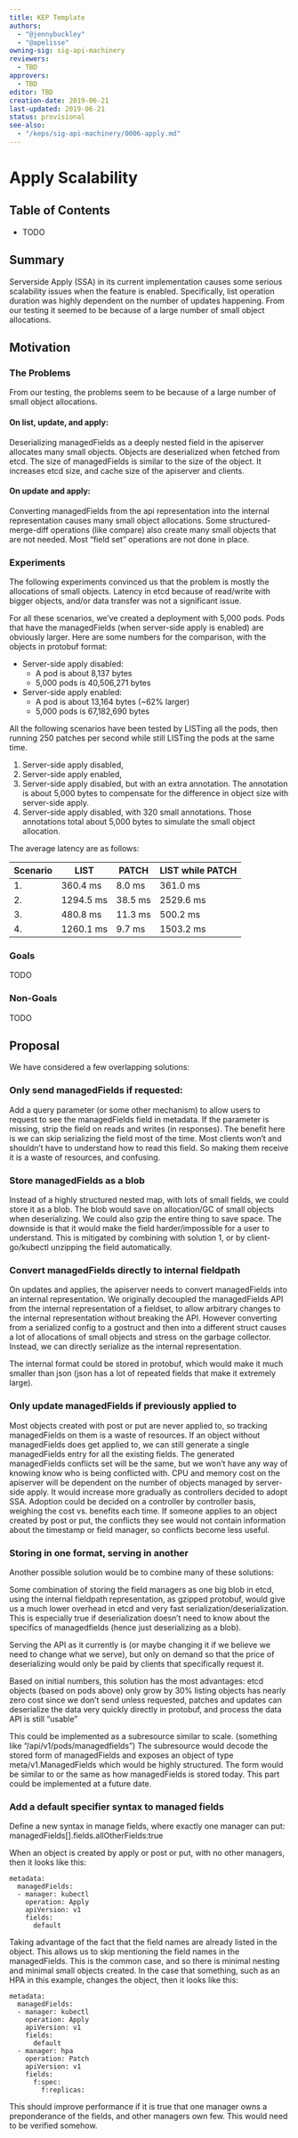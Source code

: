 ```yaml
---
title: KEP Template
authors:
  - "@jennybuckley"
  - "@apelisse"
owning-sig: sig-api-machinery
reviewers:
  - TBD
approvers:
  - TBD
editor: TBD
creation-date: 2019-06-21
last-updated: 2019-06-21
status: provisional
see-also:
  - "/keps/sig-api-machinery/0006-apply.md"
---
```


# Apply Scalability

## Table of Contents

- TODO

## Summary

Serverside Apply (SSA) in its current implementation causes some serious scalability issues when the feature is enabled. Specifically, list operation duration was highly dependent on the number of updates happening. From our testing it seemed to be because of a large number of small object allocations.

## Motivation

### The Problems

From our testing, the problems seem to be because of a large number of small object allocations.

#### On list, update, and apply: 

Deserializing managedFields as a deeply nested field in the apiserver allocates many small objects. Objects are deserialized when fetched from etcd.
The size of managedFields is similar to the size of the object. It increases etcd size, and cache size of the apiserver and clients.

#### On update and apply: 

Converting managedFields from the api representation into the internal representation causes many small object allocations.
Some structured-merge-diff operations (like compare) also create many small objects that are not needed. Most “field set” operations are not done in place.

### Experiments

The following experiments convinced us that the problem is mostly the allocations of small objects. Latency in etcd because of read/write with bigger objects, and/or data transfer was not a significant issue.

For all these scenarios, we’ve created a deployment with 5,000 pods. Pods that have the managedFields (when server-side apply is enabled) are obviously larger. Here are some numbers for the comparison, with the objects in protobuf format:

- Server-side apply disabled:
  - A pod is about 8,137 bytes
  - 5,000 pods is 40,506,271 bytes
- Server-side apply enabled:
  - A pod is about 13,164 bytes (~62% larger)
  - 5,000 pods is 67,182,690 bytes

All the following scenarios have been tested by LISTing all the pods, then running 250 patches per second while still LISTing the pods at the same time.

1. Server-side apply disabled, 
2. Server-side apply enabled, 
3. Server-side apply disabled, but with an extra annotation. The annotation is about 5,000 bytes to compensate for the difference in object size with server-side apply.
4. Server-side apply disabled, with 320 small annotations. Those annotations total about 5,000 bytes to simulate the small object allocation.

The average latency are as follows:

| Scenario | LIST | PATCH | LIST while PATCH |
|---|---|---|---|
| 1. |360.4 ms | 8.0 ms | 361.0 ms |
| 2. | 1294.5 ms | 38.5 ms | 2529.6 ms |
| 3. | 480.8 ms | 11.3 ms | 500.2 ms |
| 4. | 1260.1 ms | 9.7 ms | 1503.2 ms |

### Goals

TODO

### Non-Goals

TODO

## Proposal

We have considered a few overlapping solutions:

### Only send managedFields if requested:

Add a query parameter (or some other mechanism) to allow users to request to see the managedFields field in metadata. If the parameter is missing,  strip the field on reads and writes (in responses). The benefit here is we can skip serializing the field most of the time. Most clients won’t and shouldn’t have to understand how to read this field. So making them receive it is a waste of resources, and confusing.

### Store managedFields as a blob

Instead of a highly structured nested map, with lots of small fields, we could store it as a blob. The blob would save on allocation/GC of small objects when deserializing. We could also gzip the entire thing to save space. The downside is that it would make the field harder/impossible for a user to understand. This is mitigated by combining with solution 1, or by client-go/kubectl unzipping the field automatically.

### Convert managedFields directly to internal fieldpath

On updates and applies, the apiserver needs to convert managedFields into an internal representation. We originally decoupled the managedFields API from the internal representation of a fieldset, to allow arbitrary changes to the internal representation without breaking the API. However converting from a serialized config to a gostruct and then into a different struct causes a lot of allocations of small objects and stress on the garbage collector. Instead, we can directly serialize as the internal representation.

The internal format could be stored in protobuf, which would make it much smaller than json (json has a lot of repeated fields that make it extremely large).

### Only update managedFields if previously applied to

Most objects created with post or put are never applied to, so tracking managedFields on them is a waste of resources. If an object without managedFields does get applied to, we can still generate a single managedFields entry for all the existing fields. The generated managedFields conflicts set will be the same, but we won’t have any way of knowing know who is being conflicted with. CPU and memory cost on the apiserver will be dependent on the number of objects managed by server-side apply. It would increase more gradually as controllers decided to adopt SSA. Adoption could be decided on a controller by controller basis, weighing the cost vs. benefits each time. If someone applies to an object created by post or put, the conflicts they see would not contain information about the timestamp or field manager, so conflicts become less useful.

### Storing in one format, serving in another

Another possible solution would be to combine many of these solutions:

Some combination of storing the field managers as one big blob in etcd, using the internal fieldpath representation, as gzipped protobuf, would give us a much lower overhead in etcd and very fast serialization/deserialization. This is especially true if deserialization doesn’t need to know about the specifics of managedfields (hence just deserializing as a blob).

Serving the API as it currently is (or maybe changing it if we believe we need to change what we serve), but only on demand so that the price of deserializing would only be paid by clients that specifically request it.

Based on initial numbers, this solution has the most advantages:
etcd objects (based on pods above) only grow by 30%
listing objects has nearly zero cost since we don’t send unless requested,
patches and updates can deserialize the data very quickly directly in protobuf, and process the data
API is still “usable”

This could be implemented as a subresource similar to scale. (something like “/api/v1/pods/managedfields”) The subresource would decode the stored form of managedFields and exposes an object of type meta/v1.ManagedFields which would be highly structured. The form would be similar to or the same as how managedFields is stored today. This part could be implemented at a future date.

### Add a default specifier syntax to managed fields

Define a new syntax in manage fields, where exactly one manager can put: managedFields[].fields.allOtherFields:true

When an object is created by apply or post or put, with no other managers, then it looks like this:

```
metadata:
  managedFields:
  - manager: kubectl
    operation: Apply
    apiVersion: v1
    fields:
      default
```

Taking advantage of the fact that the field names are already listed in the object. This allows us to skip mentioning the field names in the managedFields.  This is the common case, and so there is minimal nesting and minimal small objects created.   In the case that something, such as an HPA in this example, changes the object, then it looks like this:

```
metadata:
  managedFields:
  - manager: kubectl
    operation: Apply
    apiVersion: v1
    fields:
      default
  - manager: hpa
    operation: Patch
    apiVersion: v1
    fields:
      f:spec:
        f:replicas:
```

This should improve performance if it is true that one manager owns a preponderance of the fields, and other managers own few.  This would need to be verified somehow.
